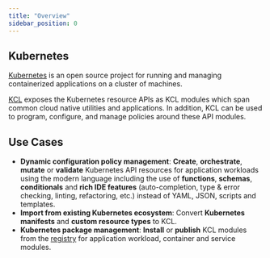 ```yaml
---
title: "Overview"
sidebar_position: 0
---
```


## Kubernetes

[Kubernetes](https://kubernetes.io/) is an open source project for running and managing containerized applications on a cluster of machines.

[KCL](https://github.com/kcl-lang) exposes the Kubernetes resource APIs as KCL modules which span common cloud native utilities and applications. In addition, KCL can be used to program, configure, and manage policies around these API modules.

## Use Cases

- **Dynamic configuration policy management**: **Create**, **orchestrate**, **mutate** or **validate** Kubernetes API resources for application workloads using the modern language including the use of **functions**, **schemas**, **conditionals** and **rich IDE features** (auto-completion, type & error checking, linting, refactoring, etc.) instead of YAML, JSON, scripts and templates.
- **Import from existing Kubernetes ecosystem**: Convert **Kubernetes manifests** and **custom resource types** to KCL.
- **Kubernetes package management**: **Install** or **publish** KCL modules from the [registry](https://artifacthub.io/packages/search?org=kcl&sort=relevance&page=1) for application workload, container and service modules.
